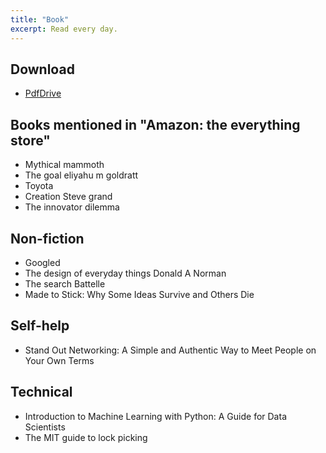 ```yaml
---
title: "Book"
excerpt: Read every day.
---
```


## Download
- [PdfDrive](https://www.pdfdrive.com/foundations-of-neural-networks-fuzzy-systems-and-knowledge-engineering-e30204356.html)

## Books mentioned in "Amazon: the everything store"
- Mythical mammoth
- The goal eliyahu m goldratt
- Toyota
- Creation Steve grand
- The innovator dilemma


## Non-fiction
- Googled
- The design of everyday things Donald A Norman
- The search Battelle
- Made to Stick: Why Some Ideas Survive and Others Die


## Self-help
- Stand Out Networking: A Simple and Authentic Way to Meet People on Your Own Terms


## Technical
- Introduction to Machine Learning with Python: A Guide for Data Scientists
- The MIT guide to lock picking
